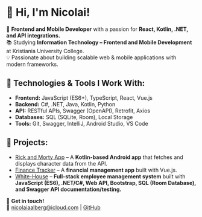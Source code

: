 # 👋 Hi, I'm Nicolai!

🚀 **Frontend and Mobile Developer** with a passion for **React, Kotlin, .NET, and API integrations.**  
📚 Studying **Information Technology – Frontend and Mobile Development** at Kristiania University College.  
💡 Passionate about building scalable web & mobile applications with modern frameworks.  

## 🔧 Technologies & Tools I Work With:
- **Frontend:** JavaScript (ES6+), TypeScript, React, Vue.js
- **Backend:** C#, .NET, Java, Kotlin, Python  
- **API:** RESTful APIs, Swagger (OpenAPI), Retrofit, Axios  
- **Databases:** SQL (SQLite, Room), Local Storage  
- **Tools:** Git, Swagger, IntelliJ, Android Studio, VS Code  

## 📌 Projects:
- [Rick and Morty App](https://github.com/niaa004/rick-and-morty-app) – A **Kotlin-based Android app** that fetches and displays character data from the API.
- [Finance Tracker](https://github.com/niaa004/finance-tracker) – A **financial management app** built with Vue.js.
- [White-House](https://github.com/niaa004/white-house-exam) – **Full-stack employee management system** built with **JavaScript (ES6), .NET/C#, Web API, Bootstrap, SQL (Room Database), and Swagger API documentation/testing.**

💬 **Get in touch!**  
📩 nicolaiaalberg@icloud.com | [GitHub](https://github.com/niaa004)
